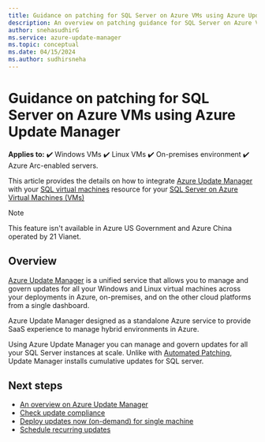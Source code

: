 ```yaml
---
title: Guidance on patching for SQL Server on Azure VMs using Azure Update Manager.
description: An overview on patching guidance for SQL Server on Azure VMs using Azure Update Manager  
author: snehasudhirG
ms.service: azure-update-manager
ms.topic: conceptual
ms.date: 04/15/2024
ms.author: sudhirsneha
---
```


# Guidance on patching for SQL Server on Azure VMs using Azure Update Manager

**Applies to:** :heavy_check_mark: Windows VMs :heavy_check_mark: Linux VMs :heavy_check_mark: On-premises environment :heavy_check_mark: Azure Arc-enabled servers.

This article provides the details on how to integrate [Azure Update Manager](overview.md) with your [SQL virtual machines](/azure/azure-sql/virtual-machines/windows/manage-sql-vm-portal) resource for your [SQL Server on Azure Virtual Machines (VMs)](/azure/azure-sql/virtual-machines/windows/sql-server-on-azure-vm-iaas-what-is-overview)

> [!NOTE]
> This feature isn't available in Azure US Government and Azure China operated by 21 Vianet. 

## Overview

[Azure Update Manager](overview.md) is a unified service that allows you to manage and govern updates for all your Windows and Linux virtual machines across your deployments in Azure, on-premises, and on the other cloud platforms from a single dashboard. 

Azure Update Manager designed as a standalone Azure service to provide SaaS experience to manage hybrid environments in Azure.

Using Azure Update Manager you can manage and govern updates for all your SQL Server instances at scale. Unlike with [Automated Patching](/azure/azure-sql/virtual-machines/windows/automated-patching), Update Manager installs cumulative updates for SQL server.



 
## Next steps
- [An overview on Azure Update Manager](overview.md)
- [Check update compliance](view-updates.md) 
- [Deploy updates now (on-demand) for single machine](deploy-updates.md) 
- [Schedule recurring updates](scheduled-patching.md)
